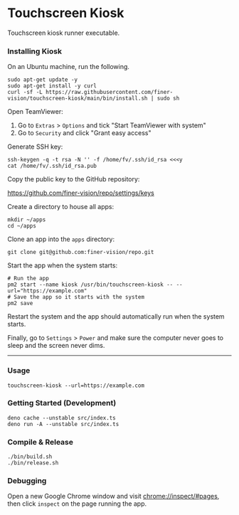 # Touchscreen Kiosk

Touchscreen kiosk runner executable.

### Installing Kiosk

On an Ubuntu machine, run the following.

```shell
sudo apt-get update -y
sudo apt-get install -y curl
curl -sf -L https://raw.githubusercontent.com/finer-vision/touchscreen-kiosk/main/bin/install.sh | sudo sh
```

Open TeamViewer:

1. Go to `Extras` > `Options` and tick "Start TeamViewer with system"
2. Go to `Security` and click "Grant easy access"

Generate SSH key:

```shell
ssh-keygen -q -t rsa -N '' -f /home/fv/.ssh/id_rsa <<<y
cat /home/fv/.ssh/id_rsa.pub
```

Copy the public key to the GitHub repository:

https://github.com/finer-vision/repo/settings/keys

Create a directory to house all apps:

```shell
mkdir ~/apps
cd ~/apps
```

Clone an app into the `apps` directory:

```shell
git clone git@github.com:finer-vision/repo.git
```

Start the app when the system starts:

```shell
# Run the app
pm2 start --name kiosk /usr/bin/touchscreen-kiosk -- --url="https://example.com"
# Save the app so it starts with the system
pm2 save
```

Restart the system and the app should automatically run when the system starts.

Finally, go to `Settings` > `Power` and make sure the computer never goes to sleep and the screen never dims.

---

### Usage

```shell
touchscreen-kiosk --url=https://example.com
```

### Getting Started (Development)

```shell
deno cache --unstable src/index.ts
deno run -A --unstable src/index.ts
```

### Compile & Release

```shell
./bin/build.sh
./bin/release.sh
```

### Debugging

Open a new Google Chrome window and visit [chrome://inspect/#pages](chrome://inspect/#pages),
then click `inspect` on the page running the app.
